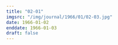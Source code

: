```yaml
---
title: "02-01"
imgsrc: "/img/journal/1966/01/02-03.jpg"
date: 1966-01-02
enddate: 1966-01-03
draft: false
---
```


<!-- fix pre-formatted input -->
